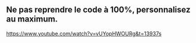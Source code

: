 ## Ne pas reprendre le code à 100%, personnalisez au maximum.

https://www.youtube.com/watch?v=vUYopHWOURg&t=13937s
